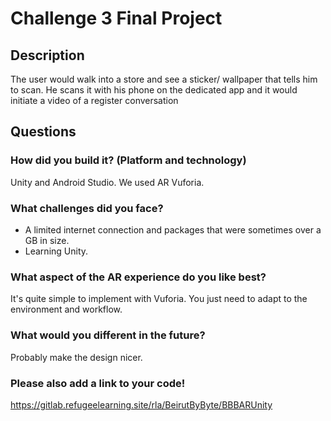 # Challenge 3 Final Project

## Description

The user would walk into a store and see a sticker/ wallpaper that tells him to scan.
He scans it with his phone on the dedicated app and it would initiate a video of a register conversation

## Questions

### How did you build it? (Platform and technology)

Unity and Android Studio. We used AR Vuforia.

### What challenges did you face?

* A limited internet connection and packages that were sometimes over a GB in size.
* Learning Unity.

### What aspect of the AR experience do you like best?

It's quite simple to implement with Vuforia. You just need to adapt to the environment and workflow.  

### What would you different in the future?

Probably make the design nicer. 

### Please also add a link to your code!
https://gitlab.refugeelearning.site/rla/BeirutByByte/BBBARUnity
